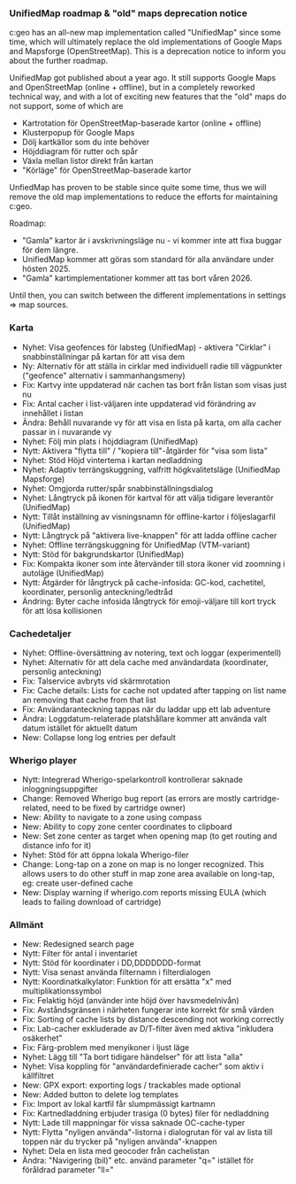 ### UnifiedMap roadmap & "old" maps deprecation notice
c:geo has an all-new map implementation called "UnifiedMap" since some time, which will ultimately replace the old implementations of Google Maps and Mapsforge (OpenStreetMap). This is a deprecation notice to inform you about the further roadmap.

UnifiedMap got published about a year ago. It still supports Google Maps and OpenStreetMap (online + offline), but in a completely reworked technical way, and with a lot of exciting new features that the "old" maps do not support, some of which are
- Kartrotation för OpenStreetMap-baserade kartor (online + offline)
- Klusterpopup för Google Maps
- Dölj kartkällor som du inte behöver
- Höjddiagram för rutter och spår
- Växla mellan listor direkt från kartan
- "Körläge" för OpenStreetMap-baserade kartor

UnfiedMap has proven to be stable since quite some time, thus we will remove the old map implementations to reduce the efforts for maintaining c:geo.

Roadmap:
- "Gamla" kartor är i avskrivningsläge nu - vi kommer inte att fixa buggar för dem längre.
- UnifiedMap kommer att göras som standard för alla användare under hösten 2025.
- "Gamla" kartimplementationer kommer att tas bort våren 2026.

Until then, you can switch between the different implementations in settings => map sources.

### Karta
- Nyhet: Visa geofences för labsteg (UnifiedMap) - aktivera "Cirklar" i snabbinställningar på kartan för att visa dem
- Ny: Alternativ för att ställa in cirklar med individuell radie till vägpunkter ("geofence" alternativ i sammanhangsmeny)
- Fix: Kartvy inte uppdaterad när cachen tas bort från listan som visas just nu
- Fix: Antal cacher i list-väljaren inte uppdaterad vid förändring av innehållet i listan
- Ändra: Behåll nuvarande vy för att visa en lista på karta, om alla cacher passar in i nuvarande vy
- Nyhet: Följ min plats i höjddiagram (UnifiedMap)
- Nytt: Aktivera "flytta till" / "kopiera till"-åtgärder för "visa som lista"
- Nyhet: Stöd Höjd vintertema i kartan nedladdning
- Nyhet: Adaptiv terrängskuggning, valfritt högkvalitetsläge (UnifiedMap Mapsforge)
- Nyhet: Omgjorda rutter/spår snabbinställningsdialog
- Nyhet: Långtryck på ikonen för kartval för att välja tidigare leverantör (UnifiedMap)
- Nytt: Tillåt inställning av visningsnamn för offline-kartor i följeslagarfil (UnifiedMap)
- Nytt: Långtryck på "aktivera live-knappen" för att ladda offline cacher
- Nyhet: Offline terrängskuggning för UnifiedMap (VTM-variant)
- Nytt: Stöd för bakgrundskartor (UnifiedMap)
- Fix: Kompakta ikoner som inte återvänder till stora ikoner vid zoomning i autoläge (UnifiedMap)
- Nytt: Åtgärder för långtryck på cache-infosida: GC-kod, cachetitel, koordinater, personlig anteckning/ledtråd
- Ändring: Byter cache infosida långtryck för emoji-väljare till kort tryck för att lösa kollisionen

### Cachedetaljer
- Nyhet: Offline-översättning av notering, text och loggar (experimentell)
- Nyhet: Alternativ för att dela cache med användardata (koordinater, personlig anteckning)
- Fix: Talservice avbryts vid skärmrotation
- Fix: Cache details: Lists for cache not updated after tapping on list name an removing that cache from that list
- Fix: Användaranteckning tappas när du laddar upp ett lab adventure
- Ändra: Loggdatum-relaterade platshållare kommer att använda valt datum istället för aktuellt datum
- New: Collapse long log entries per default

### Wherigo player
- Nytt: Integrerad Wherigo-spelarkontroll kontrollerar saknade inloggningsuppgifter
- Change: Removed Wherigo bug report (as errors are mostly cartridge-related, need to be fixed by cartridge owner)
- New: Ability to navigate to a zone using compass
- New: Ability to copy zone center coordinates to clipboard
- New: Set zone center as target when opening map (to get routing and distance info for it)
- Nyhet: Stöd för att öppna lokala Wherigo-filer
- Change: Long-tap on a zone on map is no longer recognized. This allows users to do other stuff in map zone area available on long-tap, eg: create user-defined cache
- New: Display warning if wherigo.com reports missing EULA (which leads to failing download of cartridge)

### Allmänt
- New: Redesigned search page
- Nytt: Filter för antal i inventariet
- Nytt: Stöd för koordinater i DD,DDDDDDD-format
- Nytt: Visa senast använda filternamn i filterdialogen
- Nytt: Koordinatkalkylator: Funktion för att ersätta "x" med multiplikationssymbol
- Fix: Felaktig höjd (använder inte höjd över havsmedelnivån)
- Fix: Avståndsgränsen i närheten fungerar inte korrekt för små värden
- Fix: Sorting of cache lists by distance descending not working correctly
- Fix: Lab-cacher exkluderade av D/T-filter även med aktiva "inkludera osäkerhet"
- Fix: Färg-problem med menyikoner i ljust läge
- Nyhet: Lägg till "Ta bort tidigare händelser" för att lista "alla"
- Nyhet: Visa koppling för "användardefinierade cacher" som aktiv i källfiltret
- New: GPX export: exporting logs / trackables made optional
- New: Added button to delete log templates
- Fix: Import av lokal kartfil får slumpmässigt kartnamn
- Fix: Kartnedladdning erbjuder trasiga (0 bytes) filer för nedladdning
- Nytt: Lade till mappningar för vissa saknade OC-cache-typer
- Nytt: Flytta "nyligen använda"-listorna i dialogrutan för val av lista till toppen när du trycker på "nyligen använda"-knappen
- Nyhet: Dela en lista med geocoder från cachelistan
- Ändra: "Navigering (bil)" etc. använd parameter "q=" istället för föråldrad parameter "ll="
